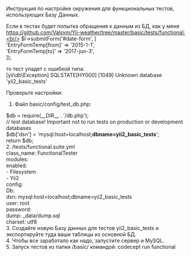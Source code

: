 Инструкция по настройке окружения для функциональных тестов, использующих Базу Данных.

Если в тестах будет попытка обращения к данным из БД, как у меня <br/>https://github.com/Valsym/Yii-weather/tree/master/basic/tests/functional:<br/>
$I->submitForm('#date-form', [<br/>
            'EntryFormTemp[from]' => '2015-1-1',<br/>
            'EntryFormTemp[to]' => '2017-jun-3',<br/>
        ]);<br/>

то тест упадет с ошибкой типа:<br/>
  [yii\db\Exception] SQLSTATE[HY000] [1049] Unknown database 'yii2_basic_tests' 
 
Проверьте настройки: <br/>
1. Файл basic/config/test_db.php:<br/>
<?php<br/>
$db = require(__DIR__ . '/db.php');<br/>
// test database! Important not to run tests on production or development databases<br/>
$db['dsn'] = 'mysql:host=localhost;<b>dbname=yii2_basic_tests</b>';<br/>

return $db;<br/>

2. /tests/functional.suite.yml<br/>
class_name: FunctionalTester<br/>
modules:<br/>
    enabled:<br/>
      - Filesystem<br/>
      - Yii2<br/>
    config:<br/>
        Db:<br/>
          dsn: mysql:host=localhost;dbname=yii2_basic_tests<br/>
          user: root<br/>
          password: <br/>
          dump: _data/dump.sql<br/>
          charset: utf8<br/>
	  
3. Создайте новую Базу данных для тестов yii2_basic_tests и экспортируйте туда ваши таблицы из основной БД.<br/>

4. Чтобы все заработало как надо, запустите сервер и MySQL.<br/>

5. Запуск тестов из папки /basic/  командой: codecept run functional <br/>

